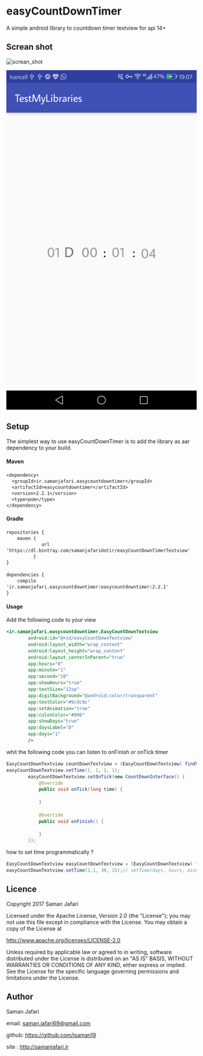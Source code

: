 # easyCountDownTimer
A simple android library to countdown timer textview for api 14+

## Screan shot

![screan_shot](https://user-images.githubusercontent.com/6823491/30234511-0261af9c-9513-11e7-964b-b0f6c45f6261.gif)

![screan_shot](screenshots/Screenshot_20191230-190735.png)

## Setup

The simplest way to use easyCountDownTimer is to add the library as aar dependency to your build.

#### Maven

```
<dependency>
  <groupId>ir.samanjafari.easycountdowntimer</groupId>
  <artifactId>easycountdowntimer</artifactId>
  <version>2.2.1</version>
  <type>pom</type>
</dependency>
```

#### Gradle

```
repositories {
    maven {
             url 'https://dl.bintray.com/samanjafaridotir/easyCountDownTimerTextview'
          }
}

dependencies {
    compile 'ir.samanjafari.easycountdowntimer:easycountdowntimer:2.2.1'
}
```

#### Usage

Add the following code to your view

```xml
<ir.samanjafari.easycountdowntimer.EasyCountDownTextview
        android:id="@+id/easyCountDownTextview"
        android:layout_width="wrap_content"
        android:layout_height="wrap_content"
        android:layout_centerInParent="true"
        app:hours="0"
        app:minute="1"
        app:second="10"
        app:showHours="true"
        app:textSize="12sp"
        app:digitBackground="@android:color/transparent"
        app:textColor="#9c9c9c"
        app:setAnimation="true"
        app:colonColor="#000"
        app:showDays="true"
        app:daysLabel="D"
        app:days="1"
        />
```

whit the following code you can listen to onFinish or onTick timer

```java
EasyCountDownTextview countDownTextview = (EasyCountDownTextview) findViewById(R.id.easyCountDownTextview);
easyCountDownTextview.setTime(1, 1, 1, 1);
        easyCountDownTextview.setOnTick(new CountDownInterface() {
            @Override
            public void onTick(long time) {
                
            }

            @Override
            public void onFinish() {

            }
        });
```
how to set time programmatically ?

```java
EasyCountDownTextview easyCountDownTextview = (EasyCountDownTextview) findViewById(R.id.easyCountDownTextview);
easyCountDownTextview.setTime(1,1, 30, 15);// setTime(days, hours, minute, second)
```

## Licence

Copyright 2017 Saman Jafari

Licensed under the Apache License, Version 2.0 (the "License"); you may not use this file except in compliance with the License. You may obtain a copy of the License at

http://www.apache.org/licenses/LICENSE-2.0

Unless required by applicable law or agreed to in writing, software distributed under the License is distributed on an "AS IS" BASIS, WITHOUT WARRANTIES OR CONDITIONS OF ANY KIND, either express or implied. See the License for the specific language governing permissions and limitations under the License.

## Author

Saman Jafari

email: saman.jafari69@gmail.com

github: https://github.com/jsaman19

site : http://samanjafari.ir





